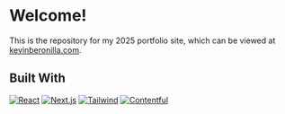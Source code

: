 # Welcome!

This is the repository for my 2025 portfolio site, which can be viewed at [kevinberonilla.com](https://kevinberonilla.com).

## Built With

[![React](https://img.shields.io/badge/React-1E1E1E?style=for-the-badge&logo=react&logoColor=61DAFB)](https://react.dev)
[![Next.js](https://img.shields.io/badge/Next.js-1E1E1E?style=for-the-badge&logo=nextdotjs&logoColor=000000)](https://nextjs.org)
[![Tailwind](https://img.shields.io/badge/Tailwind_CSS-1E1E1E?style=for-the-badge&logo=tailwindcss&logoColor=06B6D4)](https://tailwindcss.com)
[![Contentful](https://img.shields.io/badge/Contenful-1E1E1E?style=for-the-badge&logo=contentful&logoColor=2478CC)](https://www.contentful.com)
